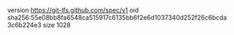 version https://git-lfs.github.com/spec/v1
oid sha256:55e08bb8fa6548ca515917c6135bb6f2e6d1037340d252f26c6bcda3c6b224e3
size 1028
